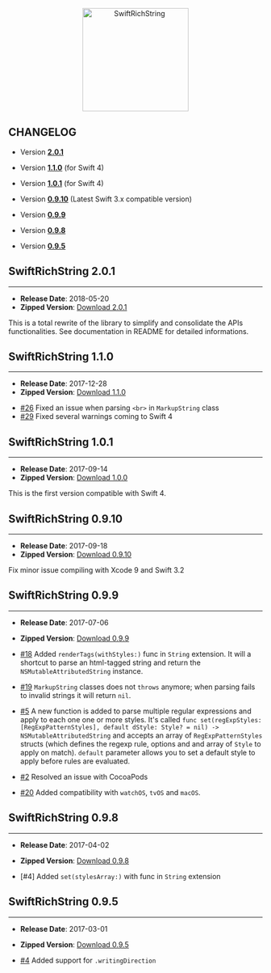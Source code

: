 <p align="center" >
  <img src="https://raw.githubusercontent.com/malcommac/SwiftRichString/develop/logo.png" width=210px height=204px alt="SwiftRichString" title="SwiftRichString">
</p>

## CHANGELOG

* Version **[2.0.1](#201)**

* Version **[1.1.0](#101)** (for Swift 4)
* Version **[1.0.1](#101)** (for Swift 4)
* Version **[0.9.10](#0910)** (Latest Swift 3.x compatible version)
* Version **[0.9.9](#099)**
* Version **[0.9.8](#097)**
* Version **[0.9.5](#095)**

<a name="200" />

## SwiftRichString 2.0.1
---
- **Release Date**: 2018-05-20
- **Zipped Version**: [Download 2.0.1](https://github.com/malcommac/SwiftRichString/releases/tag/2.0.1)

This is a total rewrite of the library to simplify and consolidate the APIs functionalities. See documentation in README for detailed informations.


<a name="110" />

## SwiftRichString 1.1.0
---
- **Release Date**: 2017-12-28
- **Zipped Version**: [Download 1.1.0](https://github.com/malcommac/SwiftRichString/releases/tag/1.1.0)

* [#26](https://github.com/malcommac/SwiftRichString/issues/26) Fixed an issue when parsing `<br>` in `MarkupString` class
* [#29](https://github.com/malcommac/SwiftRichString/issues/29) Fixed several warnings coming to Swift 4

<a name="101" />

## SwiftRichString 1.0.1
---
- **Release Date**: 2017-09-14
- **Zipped Version**: [Download 1.0.0](https://github.com/malcommac/SwiftRichString/releases/tag/1.0.0)

This is the first version compatible with Swift 4.

<a name="0910" />

## SwiftRichString 0.9.10
---
- **Release Date**: 2017-09-18
- **Zipped Version**: [Download 0.9.10](https://github.com/malcommac/SwiftRichString/releases/tag/0.9.10)

Fix minor issue compiling with Xcode 9 and Swift 3.2

<a name="099" />

## SwiftRichString 0.9.9
---
- **Release Date**: 2017-07-06
- **Zipped Version**: [Download 0.9.9](https://github.com/malcommac/SwiftRichString/releases/tag/0.9.8)

- [#18](https://github.com/malcommac/SwiftRichString/issues/18) Added `renderTags(withStyles:)` func in `String` extension. It will a shortcut to parse an html-tagged string and return the `NSMutableAttributedString` instance.
- [#19](https://github.com/malcommac/SwiftRichString/issues/19) `MarkupString` classes does not `throws` anymore; when parsing fails to invalid strings it will return `nil`.
- [#5](https://github.com/malcommac/SwiftRichString/issues/5) A new function is added to parse multiple regular expressions and apply to each one one or more styles. It's called `func set(regExpStyles: [RegExpPatternStyles], default dStyle: Style? = nil) -> NSMutableAttributedString` and accepts an array of `RegExpPatternStyles` structs (which defines the regexp rule, options and and array of `Style` to apply on match). `default` parameter allows you to set a default style to apply before rules are evaluated.
- [#2](https://github.com/malcommac/SwiftRichString/issues/2) Resolved an issue with CocoaPods
- [#20](https://github.com/malcommac/SwiftRichString/issues/20) Added compatibility with `watchOS`, `tvOS` and `macOS`.


<a name="098" />

## SwiftRichString 0.9.8
---
- **Release Date**: 2017-04-02
- **Zipped Version**: [Download 0.9.8](https://github.com/malcommac/SwiftRichString/releases/tag/0.9.8)

- [#4] Added `set(stylesArray:)` with func in `String` extension

<a name="095" />

## SwiftRichString 0.9.5
---
- **Release Date**: 2017-03-01
- **Zipped Version**: [Download 0.9.5](https://github.com/malcommac/SwiftRichString/releases/tag/0.9.5)

- [#4](https://github.com/malcommac/SwiftRichString/pull/4) Added support for `.writingDirection`
